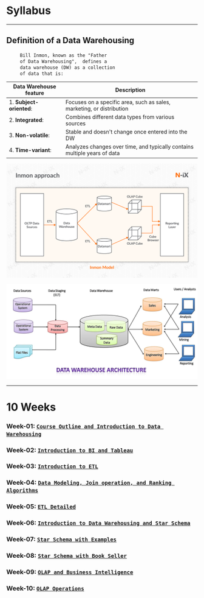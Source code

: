 # Syllabus

--------

## Definition of a Data Warehousing

	     Bill Inmon, known as the "Father 
	     of Data Warehousing",  defines a 
	     data warehouse (DW) as a collection 
	     of data that is: 


| Data Warehouse feature    | Description  |
| ------------------------- | -------------|
| 1. **Subject-oriented**:  | Focuses on a specific area, such as sales, marketing, or distribution |
| 2. **Integrated**:        | Combines different data types from various sources |
| 3. **Non-volatile**:      | Stable and doesn't change once entered into the DW |
| 4. **Time-variant**:      | Analyzes changes over time, and typically contains multiple years of data |

	
![](../webdocs/images/README_DW_Inmon_Model.png)

![](../webdocs/images/README_DW_architecture.jpg)

---------

# 10 Weeks

### Week-01: [`Course Outline and Introduction to Data Warehousing`](week-01-course-outline-and-intro-to-DW)

### Week-02: [`Introduction to BI and Tableau`](week-02-intro-to-BI-and-Tableau)

### Week-03: [`Introduction to ETL`](week-03-introduction-to-ETL)

### Week-04: [`Data Modeling, Join operation, and Ranking Algorithms`](week-04-modeling-join-ranking-algorithms)

### Week-05: [`ETL Detailed`](week-05_ETL_detailed)

### Week-06: [`Introduction to Data Warehousing and Star Schema`](week-06-intro-to-Data-Warehousing-and-Star-Schema)

### Week-07: [`Star Schema with Examples`](week-07-Star-Schema)

### Week-08: [`Star Schema with Book Seller`](week-08_star_schema_with_Book_Seller)

### Week-09: [`OLAP and Business Intelligence`](week-09_OLAP_and_Business_Intelligence)

### Week-10: [`OLAP Operations`](week-10_OLAP_Operations)

